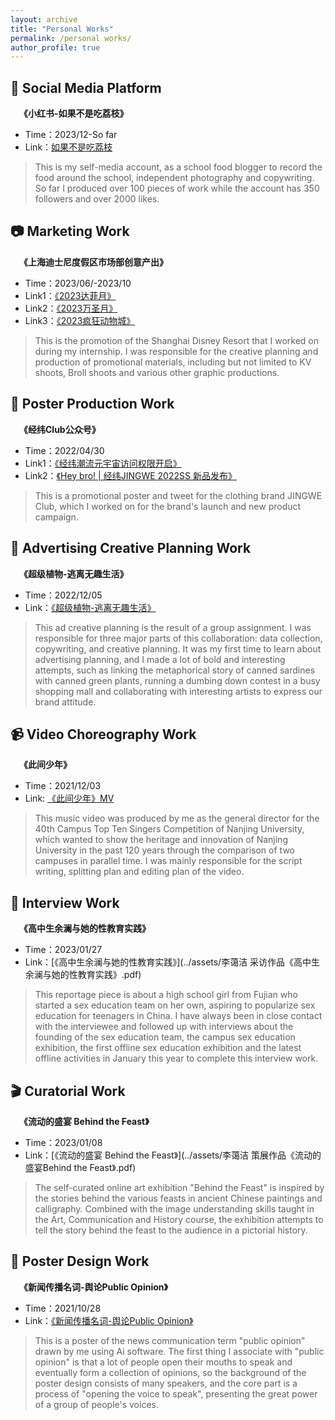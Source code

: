 ```yaml
---
layout: archive
title: "Personal Works"
permalink: /personal works/
author_profile: true
---
```


## 📕 Social Media Platform
&emsp;**《小红书-如果不是吃荔枝》**
- Time：2023/12-So far
- Link：[如果不是吃荔枝](https://www.xiaohongshu.com/user/profile/5f2c49810000000001008b38?xsec_token=YBaXnpcbJ2Rpuw0I8qfollTkxZ6av-Jlo11uFkzPrM-Sg=&xsec_source=app_share&xhsshare=CopyLink&appuid=5f2c49810000000001008b38&apptime=1735023206&share_id=86565561166848c5bffe1791f6dae0c9)
> This is my self-media account, as a school food blogger to record the food around the school, independent photography and copywriting. So far I produced over 100 pieces of work while the account has 350 followers and over 2000 likes.

## 📷 Marketing Work
&emsp;**《上海迪士尼度假区市场部创意产出》**
- Time：2023/06/-2023/10
- Link1：[《2023达菲月》](https://mp.weixin.qq.com/s/9GQrxo_U2dS2IJwPUxfRQw)
- Link2：[《2023万圣月》](https://mp.weixin.qq.com/s/1zj4IKTFiAom85x9eStiMA)
- Link3：[《2023疯狂动物城》](https://mp.weixin.qq.com/s/6vt8Op7YxjGFV0eFcsITMw)
> This is the promotion of the Shanghai Disney Resort that I worked on during my internship. I was responsible for the creative planning and production of promotional materials, including but not limited to KV shoots, Broll shoots and various other graphic productions.

## 🌈 Poster Production Work
&emsp;**《经纬Club公众号》**
- Time：2022/04/30
- Link1：[《经纬潮流元宇宙访问权限开启》](https://mp.weixin.qq.com/s/aor4P3RGWfEE7YM8EzC4zQ)
- Link2：[《Hey bro! | 经纬JINGWE 2022SS 新品发布》](https://mp.weixin.qq.com/s/aor4P3RGWfEE7YM8EzC4zQ)
> This is a promotional poster and tweet for the clothing brand JINGWE Club, which I worked on for the brand's launch and new product campaign.

## 🛒 Advertising Creative Planning Work
&emsp;**《超级植物-逃离无趣生活》**
- Time：2022/12/05
- Link：[《超级植物-逃离无趣生活》](../assets/策划4C.pdf)
> This ad creative planning is the result of a group assignment. I was responsible for three major parts of this collaboration: data collection, copywriting, and creative planning. It was my first time to learn about advertising planning, and I made a lot of bold and interesting attempts, such as linking the metaphorical story of canned sardines with canned green plants, running a dumbing down contest in a busy shopping mall and collaborating with interesting artists to express our brand attitude.

## 📹 Video Choreography Work
&emsp;**《此间少年》**
- Time：2021/12/03
- Link: [《此间少年》MV](https://www.bilibili.com/video/BV1Ff4y1T7uU/?spm_id_from=333.337.search-card.all.click&vd_source=d5951a05a19895aff03fd6a2926c7ed7)
> This music video was produced by me as the general director for the 40th Campus Top Ten Singers Competition of Nanjing University, which wanted to show the heritage and innovation of Nanjing University in the past 120 years through the comparison of two campuses in parallel time. I was mainly responsible for the script writing, splitting plan and editing plan of the video.

## 🎤 Interview Work
&emsp;**《高中生余澜与她的性教育实践》**
- Time：2023/01/27
- Link：[《高中生余澜与她的性教育实践》](../assets/李蔼洁 采访作品《高中生余澜与她的性教育实践》.pdf)
> This reportage piece is about a high school girl from Fujian who started a sex education team on her own, aspiring to popularize sex education for teenagers in China. I have always been in close contact with the interviewee and followed up with interviews about the founding of the sex education team, the campus sex education exhibition, the first offline sex education exhibition and the latest offline activities in January this year to complete this interview work.

## 🎬 Curatorial Work
&emsp;**《流动的盛宴 Behind the Feast》**
- Time：2023/01/08
- Link：[《流动的盛宴 Behind the Feast》](../assets/李蔼洁 策展作品《流动的盛宴Behind the Feast》.pdf)
> The self-curated online art exhibition "Behind the Feast" is inspired by the stories behind the various feasts in ancient Chinese paintings and calligraphy. Combined with the image understanding skills taught in the Art, Communication and History course, the exhibition attempts to tell the story behind the feast to the audience in a pictorial history.

## 🎨 Poster Design Work
&emsp;**《新闻传播名词-舆论Public Opinion》**
- Time：2021/10/28
- Link：[《新闻传播名词-舆论Public Opinion》](../images/舆论海报.png)
> This is a poster of the news communication term "public opinion" drawn by me using Ai software. The first thing I associate with "public opinion" is that a lot of people open their mouths to speak and eventually form a collection of opinions, so the background of the poster design consists of many speakers, and the core part is a process of "opening the voice to speak", presenting the great power of a group of people's voices. 
